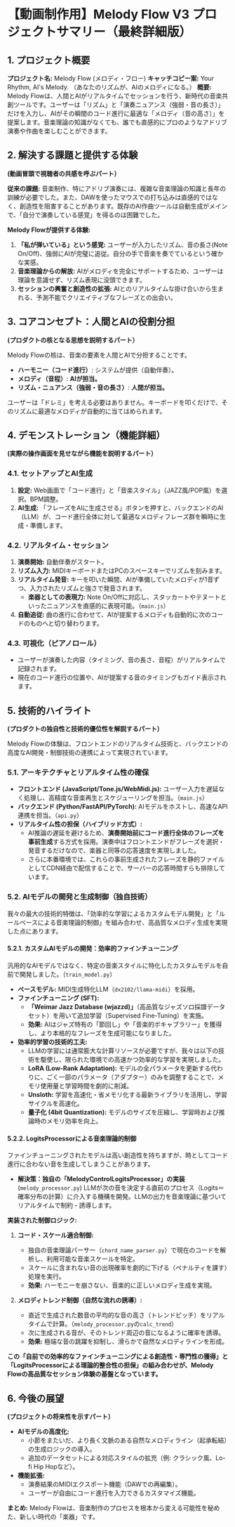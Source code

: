 # 【動画制作用】Melody Flow V3 プロジェクトサマリー（最終詳細版）

## 1. プロジェクト概要

**プロジェクト名:** Melody Flow (メロディ・フロー)
**キャッチコピー案:** Your Rhythm, AI's Melody. （あなたのリズムが、AIのメロディになる。）
**概要:**
Melody Flowは、人間とAIがリアルタイムでセッションを行う、新時代の音楽共創ツールです。ユーザーは「リズム」と「演奏ニュアンス（強弱・音の長さ）」だけを入力し、AIがその瞬間のコード進行に最適な「メロディ（音の高さ）」を提案します。音楽理論の知識がなくても、誰でも直感的にプロのようなアドリブ演奏や作曲を楽しむことができます。

## 2. 解決する課題と提供する体験

**(動画冒頭で視聴者の共感を呼ぶパート）**

**従来の課題:**
音楽制作、特にアドリブ演奏には、複雑な音楽理論の知識と長年の訓練が必要でした。また、DAWを使ったマウスでの打ち込みは直感的ではなく、創造性を阻害することがあります。既存のAI作曲ツールは自動生成がメインで、「自分で演奏している感覚」を得るのは困難でした。

**Melody Flowが提供する体験:**

1.  **「私が弾いている」という感覚:**
    ユーザーが入力したリズム、音の長さ(Note On/Off)、強弱にAIが完璧に追従。自分の手で音楽を奏でているという確かな実感。
2.  **音楽理論からの解放:**
    AIがメロディを完全にサポートするため、ユーザーは理論を意識せず、リズム表現に没頭できます。
3.  **セッションの興奮と創造性の拡張:**
    AIとのリアルタイムな掛け合いから生まれる、予測不能でクリエイティブなフレーズとの出会い。

## 3. コアコンセプト：人間とAIの役割分担

**(プロダクトの核となる思想を説明するパート）**

Melody Flowの核は、音楽の要素を人間とAIで分担することです。

*   **ハーモニー（コード進行）**: システムが提供（自動伴奏）。
*   **メロディ（音程）**: **AIが担当。**
*   **リズム・ニュアンス（強弱・音の長さ）**: **人間が担当。**

ユーザーは「ドレミ」を考える必要はありません。キーボードを叩くだけで、そのリズムに最適なメロディが自動的に当てはめられます。

## 4. デモンストレーション（機能詳細）

**(実際の操作画面を見せながら機能を説明するパート）**

### 4.1. セットアップとAI生成

1.  **設定:** Web画面で「コード進行」と「音楽スタイル」（JAZZ風/POP風）を選択。BPM調整。
2.  **AI生成:** 「フレーズをAIに生成させる」ボタンを押すと、バックエンドのAI（LLM）が、コード進行全体に対して最適なメロディフレーズ群を瞬時に生成・準備します。

### 4.2. リアルタイム・セッション

1.  **演奏開始:** 自動伴奏がスタート。
2.  **リズム入力:** MIDIキーボードまたはPCのスペースキーでリズムを刻みます。
3.  **リアルタイム発音:** キーを叩いた瞬間、AIが準備していたメロディが1音ずつ、入力されたリズムと強さで発音されます。
    *   **楽器としての表現力:** Note On/Offに対応し、スタッカートやテヌートといったニュアンスを直感的に表現可能。（`main.js`）
4.  **自動追従:** 曲の進行に合わせて、AIが提案するメロディも自動的に次のコードのものへと切り替わります。

### 4.3. 可視化（ピアノロール）

*   ユーザーが演奏した内容（タイミング、音の長さ、音程）がリアルタイムで記録されます。
*   現在のコード進行の位置や、AIが提案する音のタイミングもガイド表示されます。

## 5. 技術的ハイライト

**(プロダクトの独自性と技術的優位性を解説するパート）**

Melody Flowの体験は、フロントエンドのリアルタイム技術と、バックエンドの高度なAI開発・制御技術の連携によって実現されています。

### 5.1. アーキテクチャとリアルタイム性の確保

*   **フロントエンド (JavaScript/Tone.js/WebMidi.js):** ユーザー入力を遅延なく処理し、高精度な音楽再生とスケジューリングを担当。（`main.js`）
*   **バックエンド (Python/FastAPI/PyTorch):** AIモデルをホストし、高速なAPI連携を担当。（`api.py`）
*   **リアルタイム性の担保（ハイブリッド方式）:**
    *    AI推論の遅延を避けるため、**演奏開始前にコード進行全体のフレーズを事前生成**する方式を採用。演奏中はフロントエンドがフレーズを選択・発音するだけなので、楽器と同等の応答速度を実現しました。
    *    さらに本番環境では、これらの事前生成されたフレーズを静的ファイルとしてCDN経由で配信することで、サーバーの応答時間すらも排除しています。


### 5.2. AIモデルの開発と生成制御（独自技術）

我々の最大の技術的特徴は、「効率的な学習によるカスタムモデル開発」と「ルールベースによる音楽理論的制御」を組み合わせ、高品質なメロディ生成を実現した点にあります。

#### 5.2.1. カスタムAIモデルの開発：効率的ファインチューニング

汎用的なAIモデルではなく、特定の音楽スタイルに特化したカスタムモデルを自前で開発しました。（`train_model.py`）

*   **ベースモデル:** MIDI生成特化LLM（`dx2102/llama-midi`）を採用。
*   **ファインチューニング (SFT):**
    *   **「Weimar Jazz Database (wjazzd)」**（高品質なジャズソロ採譜データセット）を用いて追加学習（Supervised Fine-Tuning）を実施。
    *   **効果:** AIはジャズ特有の「節回し」や「音楽的ボキャブラリー」を獲得し、より本格的なフレーズを生成可能になりました。
*   **効率的学習の技術的工夫:**
    *   LLMの学習には通常膨大な計算リソースが必要ですが、我々は以下の技術を駆使し、限られた環境での高速かつ効率的な学習を実現しました。
    *   **LoRA (Low-Rank Adaptation):** モデルの全パラメータを更新する代わりに、ごく一部のパラメータ（アダプター）のみを調整することで、メモリ使用量と学習時間を劇的に削減。
    *   **Unsloth:** 学習を高速化・省メモリ化する最新ライブラリを活用し、学習サイクルを高速化。
    *   **量子化 (4bit Quantization):** モデルのサイズを圧縮し、学習時および推論時のメモリ効率を向上。

#### 5.2.2. LogitsProcessorによる音楽理論的制御

ファインチューニングされたモデルは高い創造性を持ちますが、時としてコード進行に合わない音を生成してしまうことがあります。

*   **解決策：独自の「MelodyControlLogitsProcessor」の実装** (`melody_processor.py`)
    LLMが次の音を決定する直前のプロセス（Logits＝確率分布の計算）に介入する機構を開発。LLMの出力を音楽理論に基づいてリアルタイムで制約・誘導します。

**実装された制御ロジック:**

1.  **コード・スケール適合制御:**
    *   独自の音楽理論パーサー（`chord_name_parser.py`）で現在のコードを解析し、利用可能な音楽スケールを特定。
    *   スケールに含まれない音の出現確率を劇的に下げる（ペナルティを課す）処理を実行。
    *   **効果:** ハーモニーを崩さない、音楽的に正しいメロディ生成を実現。

2.  **メロディトレンド制御（自然な流れの誘導）:**
    *   直近で生成された数音の平均的な音の高さ（トレンドピッチ）をリアルタイムで計算。（`melody_processor.py`の`calc_trend`）
    *   次に生成される音が、そのトレンド周辺の音になるように確率を誘導。
    *   **効果:** 極端な音の跳躍を抑制し、滑らかで自然なメロディラインを形成。

**この「自前での効率的なファインチューニングによる創造性・専門性の獲得」と「LogitsProcessorによる理論的整合性の担保」の組み合わせが、Melody Flowの高品質なセッション体験の基盤となっています。**

## 6. 今後の展望

**(プロジェクトの将来性を示すパート）**

*   **AIモデルの高度化:**
    *   小節をまたいだ、より長く文脈のある自然なメロディライン（起承転結）の生成ロジックの導入。
    *   追加のデータセットによる対応スタイルの拡充（例: クラシック風、Lo-fi Hip Hopなど）。
*   **機能拡張:**
    *   演奏結果のMIDIエクスポート機能（DAWでの再編集）。
    *   ユーザーが自由にコード進行を入力できるカスタマイズ機能。

**まとめ:**
Melody Flowは、音楽制作のプロセスを根本から変える可能性を秘めた、新しい時代の「楽器」です。
